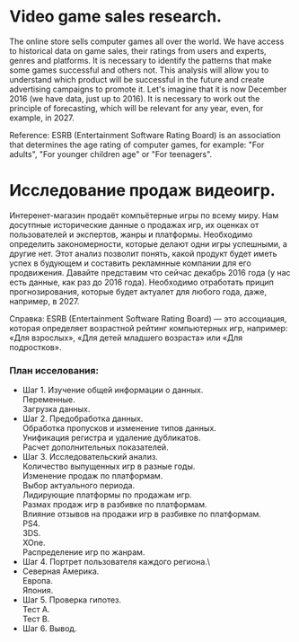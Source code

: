 # Video game sales research.

The online store sells computer games all over the world. We have access to historical data on game sales, their ratings from users and experts, genres and platforms.
It is necessary to identify the patterns that make some games successful and others not. This analysis will allow you to understand which product will be successful in the future and
create advertising campaigns to promote it.
Let's imagine that it is now December 2016 (we have data, just up to 2016). It is necessary to work out the principle of forecasting, which will be relevant for any
year, even, for example, in 2027.

Reference:
ESRB (Entertainment Software Rating Board) is an association that determines the age rating of computer games, for example: "For adults", "For younger children
age" or "For teenagers".


# Исследование продаж видеоигр.

Интеренет-магазин продаёт компьётерные игры по всему миру. Нам досутпные исторические данные о продажах игр, их оценках от пользователей и экспертов, жанры и платформы.
Необходимо определить закономерности, которые делают одни игры успешными, а другие нет. Этот анализ позволит понять, какой продукт будет иметь успех в будующем и 
составить рекламнные компании для его продвижения.
Давайте представим что сейчас декабрь 2016 года (у нас есть данные, как раз до 2016 года). Необходимо отработать прицип прогнозирования, которые будет актуалет для любого 
года, даже, например, в 2027. 

Справка:
ESRB (Entertainment Software Rating Board) — это ассоциация, которая определяет возрастной рейтинг компьютерных игр, например: «Для взрослых», «Для детей младшего 
возраста» или «Для подростков».

### План исселования:
- Шаг 1. Изучение общей информации о данных.\
Переменные.\
Загрузка данных.
- Шаг 2. Предобработка данных. \
Обработка пропусков и изменение типов данных.\
Унификация регистра и удаление дубликатов.\
Расчет дополнительных показателей.
- Шаг 3. Исследовательский анализ.\
Количество выпущенных игр в разные годы.\
Изменение продаж по платформам.\
Выбор актуального периода.\
Лидирующие платформы по продажам игр.\
Размах продаж игр в разбивке по платформам.\
Влияние отзывов на продажи игр в разбивке по платформам.\
PS4.\
3DS.\
XOne.\
Распределение игр по жанрам.
- Шаг 4. Портрет пользователя каждого региона.\
- Северная Америка.\
Европа.\
Япония.
- Шаг 5. Проверка гипотез.\
Тест A.\
Тест B.
- Шаг 6. Вывод.
